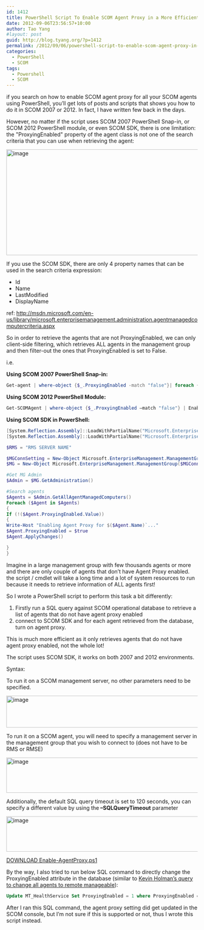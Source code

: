 ```yaml
---
id: 1412
title: PowerShell Script To Enable SCOM Agent Proxy in a More Efficient Way
date: 2012-09-06T23:56:57+10:00
author: Tao Yang
#layout: post
guid: http://blog.tyang.org/?p=1412
permalink: /2012/09/06/powershell-script-to-enable-scom-agent-proxy-in-a-more-efficient-way/
categories:
  - PowerShell
  - SCOM
tags:
  - Powershell
  - SCOM
---
```

if you search on how to enable SCOM agent proxy for all your SCOM agents using PowerShell, you’ll get lots of posts and scripts that shows you how to do it in SCOM 2007 or 2012. In fact, I have written few back in the days.

However, no matter if the script uses SCOM 2007 PowerShell Snap-in, or SCOM 2012 PowerShell module, or even SCOM SDK, there is one limitation: the "ProxyingEnabled" property of the agent class is not one of the search criteria that you can use when retrieving the agent:

<a href="http://blog.tyang.org/wp-content/uploads/2012/09/image2.png"><img style="padding-left: 0px;padding-right: 0px;padding-top: 0px;border: 0px" src="http://blog.tyang.org/wp-content/uploads/2012/09/image_thumb2.png" alt="image" width="512" height="279" border="0" /></a>

If you use the SCOM SDK, there are only 4 property names that can be used in the search criteria expression:
<ul>
	<li>Id</li>
	<li>Name</li>
	<li>LastModified</li>
	<li>DisplayName</li>
</ul>
ref: <a href="http://msdn.microsoft.com/en-us/library/microsoft.enterprisemanagement.administration.agentmanagedcomputercriteria.aspx">http://msdn.microsoft.com/en-us/library/microsoft.enterprisemanagement.administration.agentmanagedcomputercriteria.aspx</a>

So in order to retrieve the agents that are not ProxyingEnabled, we can only client-side filtering, which retrieves ALL agents in the management group and then filter-out the ones that ProxyingEnabled is set to False.

i.e.

<strong>Using SCOM 2007 PowerShell Snap-in:</strong>

```powershell
Get-agent | where-object {$_.ProxyingEnabled -match "false"}| foreach {$_.ProxyingEnabled = $true; $_.applyChanges()}
```

<strong>Using SCOM 2012 PowerShell Module:</strong>

```powershell
Get-SCOMAgent | where-object {$_.ProxyingEnabled –match "false"} | Enable-SCOMAgentProxy
```

<strong>Using SCOM SDK in PowerShell:</strong>

```powershell
[System.Reflection.Assembly]::LoadWithPartialName("Microsoft.EnterpriseManagement.OperationsManager.Common") | Out-Null
[System.Reflection.Assembly]::LoadWithPartialName("Microsoft.EnterpriseManagement.OperationsManager") | Out-Null

$RMS = "RMS SERVER NAME"

$MGConnSetting = New-Object Microsoft.EnterpriseManagement.ManagementGroupConnectionSettings(RMS )
$MG = New-Object Microsoft.EnterpriseManagement.ManagementGroup($MGConnSetting)

#Get MG Admin
$Admin = $MG.GetAdministration()

#Search agents
$Agents = $Admin.GetAllAgentManagedComputers()
Foreach ($Agent in $Agents)
{
If (!($Agent.ProxyingEnabled.Value))
{
Write-Host "Enabling Agent Proxy for $($Agent.Name)`..."
$Agent.ProxyingEnabled = $true
$Agent.ApplyChanges()

}
}
```

Imagine in a large management group with few thousands agents or more and there are only couple of agents that don’t have Agent Proxy enabled. the script / cmdlet will take a long time and a lot of system resources to run because it needs to retrieve information of ALL agents first!

So I wrote a PowerShell script to perform this task a bit differently:
<ol>
	<li>Firstly run a SQL query against SCOM operational database to retrieve a list of agents that do not have agent proxy enabled</li>
	<li>connect to SCOM SDK and for each agent retrieved from the database, turn on agent proxy.</li>
</ol>
This is much more efficient as it only retrieves agents that do not have agent proxy enabled, not the whole lot!

The script uses SCOM SDK, it works on both 2007 and 2012 environments.

Syntax:

To run it on a SCOM management server, no other parameters need to be specified.

<a href="http://blog.tyang.org/wp-content/uploads/2012/09/image3.png"><img style="padding-left: 0px;padding-right: 0px;padding-top: 0px;border: 0px" src="http://blog.tyang.org/wp-content/uploads/2012/09/image_thumb3.png" alt="image" width="522" height="84" border="0" /></a>

To run it on a SCOM agent, you will need to specify a management server in the management group that you wish to connect to (does not have to be RMS or RMSE)

<a href="http://blog.tyang.org/wp-content/uploads/2012/09/image4.png"><img style="padding-left: 0px;padding-right: 0px;padding-top: 0px;border: 0px" src="http://blog.tyang.org/wp-content/uploads/2012/09/image_thumb4.png" alt="image" width="580" height="93" border="0" /></a>

Additionally, the default SQL query timeout is set to 120 seconds, you can specify a different value by using the<strong> –SQLQueryTimeout</strong> parameter

<a href="http://blog.tyang.org/wp-content/uploads/2012/09/image5.png"><img style="padding-left: 0px;padding-right: 0px;padding-top: 0px;border: 0px" src="http://blog.tyang.org/wp-content/uploads/2012/09/image_thumb5.png" alt="image" width="580" height="93" border="0" /></a>

<a href="http://blog.tyang.org/wp-content/uploads/2012/09/Enable-AgentProxy-v2.5.zip">DOWNLOAD Enable-AgentProxy.ps1</a>

By the way, I also tried to run below SQL command to directly change the ProxyingEnabled attribute in the database (similar to <a href="http://blogs.technet.com/b/kevinholman/archive/2010/02/20/how-to-get-your-agents-back-to-remotely-manageable-in-opsmgr-2007-r2.aspx">Kevin Holman’s query to change all agents to remote manageable</a>):

```sql
Update MT_HealthService Set ProxyingEnabled = 1 where ProxyingEnabled = 0
```

After I ran this SQL command, the agent proxy setting did get updated in the SCOM console, but I’m not sure if this is supported or not, thus I wrote this script instead.